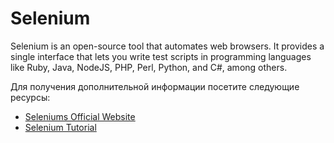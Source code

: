 # Selenium

Selenium is an open-source tool that automates web browsers. It provides a single interface that lets you write test scripts in programming languages like Ruby, Java, NodeJS, PHP, Perl, Python, and C#, among others.

Для получения дополнительной информации посетите следующие ресурсы:

- [Seleniums Official Website](https://www.selenium.dev/)
- [Selenium Tutorial](https://www.browserstack.com/selenium)
